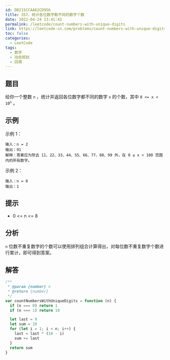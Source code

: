 ```yaml
---
id: DB215CCAA62CD956
title: 357、统计各位数字都不同的数字个数
date: 2022-04-24 13:41:42
permalink: /leetcode/count-numbers-with-unique-digits
link: https://leetcode-cn.com/problems/count-numbers-with-unique-digits
toc: false
categories:
  - LeetCode
tags:
  - 数学
  - 动态规划
  - 回溯
---
```


<Level type='medium'/>

## 题目

给你一个整数 `n` ，统计并返回各位数字都不同的数字 `x` 的个数，其中 <code>0 <= x < 10<sup>n</sup></code> 。

## 示例

示例 1：

```text
输入：n = 2
输出：91
解释：答案应为除去 11、22、33、44、55、66、77、88、99 外，在 0 ≤ x < 100 范围内的所有数字。
```

示例 2：

```text
输入：n = 0
输出：1
```

## 提示

- 0 <= n <= 8

## 分析

`n` 位数不重复数字的个数可以使用排列组合计算得出，对每位数不重复数字个数进行累计，即可得到答案。

## 解答

```javascript
/**
 * @param {number} n
 * @return {number}
 */
var countNumbersWithUniqueDigits = function (n) {
  if (n === 0) return 1
  if (n === 1) return 10

  let last = 9
  let sum = 10
  for (let i = 1; i < n; i++) {
    last = last * (10 - i)
    sum += last
  }
  return sum
}
```
